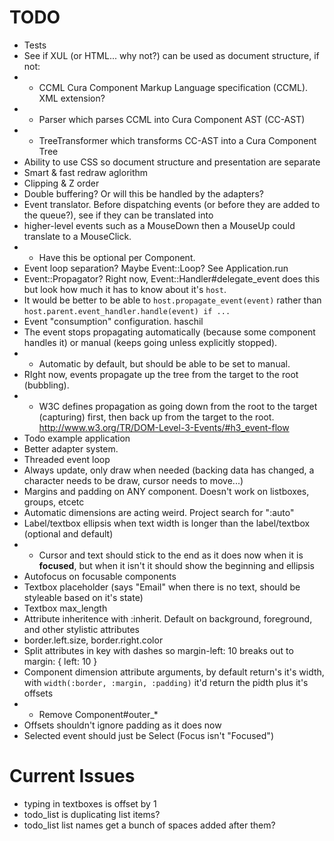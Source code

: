 # TODO

* Tests
* See if XUL (or HTML... why not?) can be used as document structure, if not:
* * CCML Cura Component Markup Language specification (CCML). XML extension?
* * Parser which parses CCML into Cura Component AST (CC-AST)
* * TreeTransformer which transforms CC-AST into a Cura Component Tree
* Ability to use CSS so document structure and presentation are separate
* Smart & fast redraw aglorithm
* Clipping & Z order
* Double buffering? Or will this be handled by the adapters?
* Event translator. Before dispatching events (or before they are added to the queue?), see if they can be translated into
* higher-level events such as a MouseDown then a MouseUp could translate to a MouseClick.  
* * Have this be optional per Component.
* Event loop separation? Maybe Event::Loop? See Application.run
* Event::Propagator? Right now, Event::Handler#delegate_event does this but look how much it has to know about it's `host`.  
* It would be better to be able to `host.propagate_event(event)` rather than `host.parent.event_handler.handle(event) if ...`
* Event "consumption" configuration.  haschil
* The event stops propagating automatically (because some component handles it) or manual (keeps going unless explicitly stopped).
* * Automatic by default, but should be able to be set to manual.
* RIght now, events propagate up the tree from the target to the root (bubbling).  
* * W3C defines propagation as going down from the root to the target (capturing) first, then back up from the target to the root. http://www.w3.org/TR/DOM-Level-3-Events/#h3_event-flow
* Todo example application
* Better adapter system.
* Threaded event loop
* Always update, only draw when needed (backing data has changed, a character needs to be draw, cursor needs to move...)
* Margins and padding on ANY component. Doesn't work on listboxes, groups, etcetc
* Automatic dimensions are acting weird. Project search for ":auto"
* Label/textbox ellipsis when text width is longer than the label/textbox (optional and default)
* * Cursor and text should stick to the end as it does now when it is **focused**, but when it isn't it should show the beginning and ellipsis
* Autofocus on focusable components
* Textbox placeholder (says "Email" when there is no text, should be styleable based on it's state)
* Textbox max_length
* Attribute inheritence with :inherit. Default on background, foreground, and other stylistic attributes
* border.left.size, border.right.color
* Split attributes in key with dashes so margin-left: 10 breaks out to margin: { left: 10 }
* Component dimension attribute arguments, by default return's it's width, with `width(:border, :margin, :padding)` it'd return the pidth plus it's offsets
* * Remove Component#outer_*
* Offsets shouldn't ignore padding as it does now
* Selected event should just be Select (Focus isn't "Focused")

# Current Issues
* typing in textboxes is offset by 1
* todo_list is duplicating list items?
* todo_list list names get a bunch of spaces added after them?
